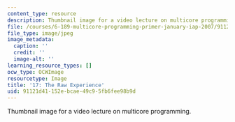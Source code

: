 ```yaml
---
content_type: resource
description: Thumbnail image for a video lecture on multicore programming.
file: /courses/6-189-multicore-programming-primer-january-iap-2007/91121d41152ebcae49c95fb6fee98b9d_l17.jpg
file_type: image/jpeg
image_metadata:
  caption: ''
  credit: ''
  image-alt: ''
learning_resource_types: []
ocw_type: OCWImage
resourcetype: Image
title: '17: The Raw Experience'
uid: 91121d41-152e-bcae-49c9-5fb6fee98b9d
---
```

Thumbnail image for a video lecture on multicore programming.